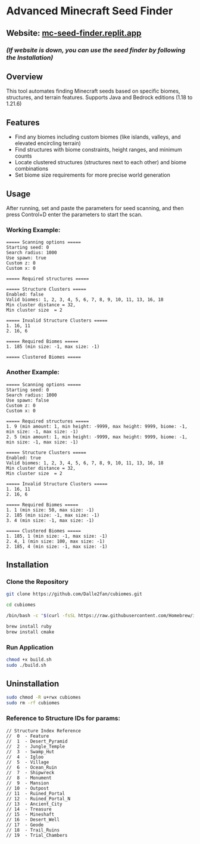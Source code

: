 # **Advanced Minecraft Seed Finder**  

## **Website:** [mc-seed-finder.replit.app](https://mc-seed-finder.replit.app/)  

### *(If website is down, you can use the seed finder by following the Installation)*

## **Overview**  
This tool automates finding Minecraft seeds based on specific biomes, structures, and terrain features. Supports Java and Bedrock editions (1.18 to 1.21.6)

## **Features**  
- Find any biomes including custom biomes (like islands, valleys, and elevated encircling terrain)
- Find structures with biome constraints, height ranges, and minimum counts  
- Locate clustered structures (structures next to each other) and biome combinations  
- Set biome size requirements for more precise world generation  

## **Usage**  
After running, set and paste the parameters for seed scanning, and then press Control+D enter the parameters to start the scan.

### **Working Example:**
```
===== Scanning options =====
Starting seed: 0
Search radius: 1000
Use spawn: true
Custom z: 0
Custom x: 0

===== Required structures =====

===== Structure Clusters =====
Enabled: false
Valid biomes: 1, 2, 3, 4, 5, 6, 7, 8, 9, 10, 11, 13, 16, 18
Min cluster distance = 32,
Min cluster size  = 2

===== Invalid Structure Clusters =====
1. 16, 11
2. 16, 6

===== Required Biomes =====
1. 185 (min size: -1, max size: -1)

===== Clustered Biomes =====
```
### **Another Example:**
```
===== Scanning options =====
Starting seed: 0
Search radius: 1000
Use spawn: false
Custom z: 0
Custom x: 0

===== Required structures =====
1. 9 (min amount: 1, min height: -9999, max height: 9999, biome: -1, min size: -1, max size: -1)
2. 5 (min amount: 1, min height: -9999, max height: 9999, biome: -1, min size: -1, max size: -1)

===== Structure Clusters =====
Enabled: true
Valid biomes: 1, 2, 3, 4, 5, 6, 7, 8, 9, 10, 11, 13, 16, 18
Min cluster distance = 32,
Min cluster size  = 2

===== Invalid Structure Clusters =====
1. 16, 11
2. 16, 6

===== Required Biomes =====
1. 1 (min size: 50, max size: -1)
2. 185 (min size: -1, max size: -1)
3. 4 (min size: -1, max size: -1)

===== Clustered Biomes =====
1. 185, 1 (min size: -1, max size: -1)
2. 4, 1 (min size: 100, max size: -1)
2. 185, 4 (min size: -1, max size: -1)
```

## **Installation**  

### **Clone the Repository**  
```bash
git clone https://github.com/Dalle2fan/cubiomes.git
```
```bash
cd cubiomes
```
```bash
/bin/bash -c "$(curl -fsSL https://raw.githubusercontent.com/Homebrew/install/HEAD/install.sh)"
```
```bash
brew install ruby
brew install cmake
```
### **Run Application**  
```bash
chmod +x build.sh
sudo ./build.sh
```

## **Uninstallation**
```bash
sudo chmod -R u+rwx cubiomes
sudo rm -rf cubiomes
```
### **Reference to Structure IDs for params:**
```
// Structure Index Reference
//  0  - Feature
//  1  - Desert_Pyramid
//  2  - Jungle_Temple
//  3  - Swamp_Hut
//  4  - Igloo
//  5  - Village
//  6  - Ocean_Ruin
//  7  - Shipwreck
//  8  - Monument
//  9  - Mansion
// 10  - Outpost
// 11  - Ruined_Portal
// 12  - Ruined_Portal_N
// 13  - Ancient_City
// 14  - Treasure
// 15  - Mineshaft
// 16  - Desert_Well
// 17  - Geode
// 18  - Trail_Ruins
// 19  - Trial_Chambers
```
